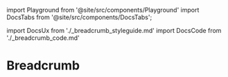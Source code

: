 import Playground from '@site/src/components/Playground'
import DocsTabs from '@site/src/components/DocsTabs';

import DocsUx from './\_breadcrumb_styleguide.md'
import DocsCode from './\_breadcrumb_code.md'

# Breadcrumb

<DocsTabs styleguide={DocsUx} code={DocsCode} />
